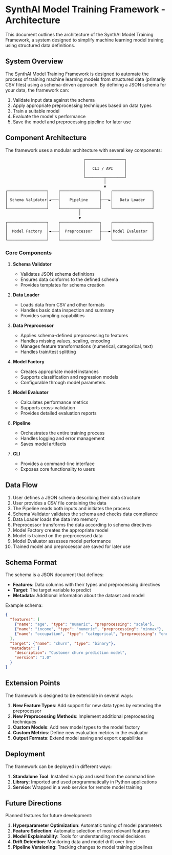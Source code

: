 # SynthAI Model Training Framework - Architecture

This document outlines the architecture of the SynthAI Model Training Framework, a system designed to simplify machine learning model training using structured data definitions.

## System Overview

The SynthAI Model Training Framework is designed to automate the process of training machine learning models from structured data (primarily CSV files) using a schema-driven approach. By defining a JSON schema for your data, the framework can:

1. Validate input data against the schema
2. Apply appropriate preprocessing techniques based on data types
3. Train a suitable model
4. Evaluate the model's performance
5. Save the model and preprocessing pipeline for later use

## Component Architecture

The framework uses a modular architecture with several key components:

```
                                  ┌─────────────────┐
                                  │                 │
                                  │   CLI / API     │
                                  │                 │
                                  └────────┬────────┘
                                           │
                                           ▼
┌─────────────────┐    ┌─────────────────┐    ┌─────────────────┐
│                 │    │                 │    │                 │
│ Schema Validator│◄───┤    Pipeline     ├───►│   Data Loader   │
│                 │    │                 │    │                 │
└─────────────────┘    └────────┬────────┘    └─────────────────┘
                                │
                                ▼
┌─────────────────┐    ┌─────────────────┐    ┌─────────────────┐
│                 │    │                 │    │                 │
│  Model Factory  │◄───┤  Preprocessor   ├───►│Model Evaluator  │
│                 │    │                 │    │                 │
└─────────────────┘    └─────────────────┘    └─────────────────┘
```

### Core Components

1. **Schema Validator**
   - Validates JSON schema definitions
   - Ensures data conforms to the defined schema
   - Provides templates for schema creation

2. **Data Loader**
   - Loads data from CSV and other formats
   - Handles basic data inspection and summary
   - Provides sampling capabilities

3. **Data Preprocessor**
   - Applies schema-defined preprocessing to features
   - Handles missing values, scaling, encoding
   - Manages feature transformations (numerical, categorical, text)
   - Handles train/test splitting

4. **Model Factory**
   - Creates appropriate model instances
   - Supports classification and regression models
   - Configurable through model parameters

5. **Model Evaluator**
   - Calculates performance metrics
   - Supports cross-validation
   - Provides detailed evaluation reports

6. **Pipeline**
   - Orchestrates the entire training process
   - Handles logging and error management
   - Saves model artifacts

7. **CLI**
   - Provides a command-line interface
   - Exposes core functionality to users

## Data Flow

1. User defines a JSON schema describing their data structure
2. User provides a CSV file containing the data
3. The Pipeline reads both inputs and initiates the process
4. Schema Validator validates the schema and checks data compliance
5. Data Loader loads the data into memory
6. Preprocessor transforms the data according to schema directives
7. Model Factory creates the appropriate model
8. Model is trained on the preprocessed data
9. Model Evaluator assesses model performance
10. Trained model and preprocessor are saved for later use

## Schema Format

The schema is a JSON document that defines:

- **Features**: Data columns with their types and preprocessing directives
- **Target**: The target variable to predict
- **Metadata**: Additional information about the dataset and model

Example schema:

```json
{
  "features": [
    {"name": "age", "type": "numeric", "preprocessing": "scale"},
    {"name": "income", "type": "numeric", "preprocessing": "minmax"},
    {"name": "occupation", "type": "categorical", "preprocessing": "one-hot"}
  ],
  "target": {"name": "churn", "type": "binary"},
  "metadata": {
    "description": "Customer churn prediction model",
    "version": "1.0"
  }
}
```

## Extension Points

The framework is designed to be extensible in several ways:

1. **New Feature Types**: Add support for new data types by extending the preprocessor
2. **New Preprocessing Methods**: Implement additional preprocessing techniques
3. **Custom Models**: Add new model types to the model factory
4. **Custom Metrics**: Define new evaluation metrics in the evaluator
5. **Output Formats**: Extend model saving and export capabilities

## Deployment

The framework can be deployed in different ways:

1. **Standalone Tool**: Installed via pip and used from the command line
2. **Library**: Imported and used programmatically in Python applications
3. **Service**: Wrapped in a web service for remote model training

## Future Directions

Planned features for future development:

1. **Hyperparameter Optimization**: Automatic tuning of model parameters
2. **Feature Selection**: Automatic selection of most relevant features
3. **Model Explainability**: Tools for understanding model decisions
4. **Drift Detection**: Monitoring data and model drift over time
5. **Pipeline Versioning**: Tracking changes to model training pipelines